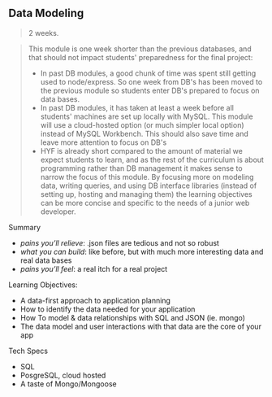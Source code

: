 ## Data Modeling

> 2 weeks.

> This module is one week shorter than the previous databases, and that should not impact students' preparedness for the final project:
> * In past DB modules, a good chunk of time was spent still getting used to node/express.  So one week from DB's has been moved to the previous module so students enter DB's prepared to focus on data bases.
> * In past DB modules, it has taken at least a week before all students' machines are set up locally with MySQL.  This module will use a cloud-hosted option (or much simpler local option) instead of MySQL Workbench.  This should also save time and leave more attention to focus on DB's
> * HYF is already short compared to the amount of material we expect students to learn, and as the rest of the curriculum is about programming rather than DB management it makes sense to narrow the focus of this module.  By focusing more on modeling data, writing queries, and using DB interface libraries (instead of setting up, hosting and managing them) the learning objectives can be more concise and specific to the needs of a junior web developer.


Summary
* _pains you’ll relieve_: .json files are tedious and not so robust
* _what you can build_: like before, but with much more interesting data and real data bases
* _pains you’ll feel_: a real itch for a real project


Learning Objectives:
* A data-first approach to application planning
* How to identify the data needed for your application
* How To model & data relationships with SQL and JSON (ie. mongo)
* The data model and user interactions with that data are the core of your app


Tech Specs
* SQL
* PosgreSQL, cloud hosted
* A taste of Mongo/Mongoose

